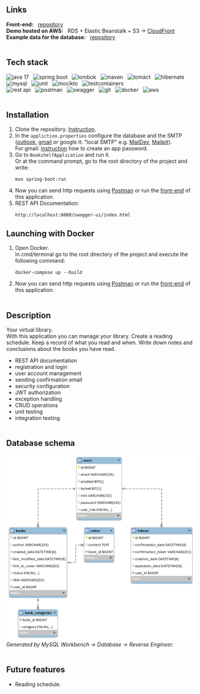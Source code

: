 ## Links
**Front-end:**&nbsp;&nbsp; [repository](https://github.com/willy-it-wonka/Bookshelf-frontend)\
**Demo hosted on AWS:**&nbsp;&nbsp; RDS + Elastic Beanstalk + S3 → [CloudFront](https://d39oa1kkhfrmo.cloudfront.net)\
**Example data for the database:**&nbsp;&nbsp; [repository](https://github.com/willy-it-wonka/Bookshelf-database)
</br></br>

## Tech stack
<img src="https://user-images.githubusercontent.com/25181517/117201156-9a724800-adec-11eb-9a9d-3cd0f67da4bc.png" width="55px" height="auto" alt="java 17">&nbsp;&nbsp;
<img src="https://user-images.githubusercontent.com/25181517/117201470-f6d56780-adec-11eb-8f7c-e70e376cfd07.png" width="55px" height="auto" alt="spring boot">&nbsp;&nbsp;
<img src="https://user-images.githubusercontent.com/25181517/190229463-87fa862f-ccf0-48da-8023-940d287df610.png" width="55px" height="auto" alt="lombok">&nbsp;&nbsp;
<img src="https://user-images.githubusercontent.com/25181517/117207242-07d5a700-adf4-11eb-975e-be04e62b984b.png" width="55px" height="auto" alt="maven">&nbsp;&nbsp;
<img src="https://user-images.githubusercontent.com/25181517/183894676-137319b5-1364-4b6a-ba4f-e9fc94ddc4aa.png" width="55px" height="auto" alt="tomact">&nbsp;&nbsp;
<img src="https://user-images.githubusercontent.com/25181517/117207493-49665200-adf4-11eb-808e-a9c0fcc2a0a0.png" width="55px" height="auto" alt="hibernate">&nbsp;&nbsp;
<img src="https://user-images.githubusercontent.com/25181517/183896128-ec99105a-ec1a-4d85-b08b-1aa1620b2046.png" width="55px" height="auto" alt="mysql">&nbsp;&nbsp;
<img src="https://user-images.githubusercontent.com/25181517/117533873-484d4480-afef-11eb-9fad-67c8605e3592.png" width="55px" height="auto" alt="junit">&nbsp;&nbsp;
<img src="https://user-images.githubusercontent.com/25181517/183892181-ad32b69e-3603-418c-b8e7-99e976c2a784.png" width="55px" height="auto" alt="mocikto">&nbsp;&nbsp;
<img src="https://user-images.githubusercontent.com/25181517/184097317-690eea12-3a26-4f7c-8521-729ebbbb3f98.png" width="45px" height="auto" alt="testcontainers">\
<img src="https://user-images.githubusercontent.com/25181517/192107858-fe19f043-c502-4009-8c47-476fc89718ad.png" width="55px" height="auto" alt="rest api">&nbsp;&nbsp;
<img src="https://user-images.githubusercontent.com/25181517/192109061-e138ca71-337c-4019-8d42-4792fdaa7128.png" width="45px" height="auto" alt="postman">&nbsp;&nbsp;
<img src="https://user-images.githubusercontent.com/25181517/186711335-a3729606-5a78-4496-9a36-06efcc74f800.png" width="45px" height="auto" alt="swagger">&nbsp;&nbsp;
<img src="https://user-images.githubusercontent.com/25181517/192108372-f71d70ac-7ae6-4c0d-8395-51d8870c2ef0.png" width="55px" height="auto" alt="git">&nbsp;&nbsp;
<img src="https://user-images.githubusercontent.com/25181517/117207330-263ba280-adf4-11eb-9b97-0ac5b40bc3be.png" width="60px" height="auto" alt="docker">&nbsp;&nbsp;
<img src="https://user-images.githubusercontent.com/25181517/183896132-54262f2e-6d98-41e3-8888-e40ab5a17326.png" width="55px" height="auto" alt="aws">
</br></br>

## Installation
1. Clone the repository. [Instruction](https://www.jetbrains.com/help/idea/set-up-a-git-repository.html#clone-repo).
2. In the `appliction.properties` configure the database and the SMTP ([outlook](https://support.microsoft.com/en-gb/office/pop-imap-and-smtp-settings-for-outlook-com-d088b986-291d-42b8-9564-9c414e2aa040), [gmail](https://www.getmailbird.com/setup/access-gmail-com-via-imap-smtp) or google it: "local SMTP" e.g. [MailDev](https://github.com/maildev/maildev), [Mailpit](https://github.com/axllent/mailpit)).\
   For gmail: [instruction](https://itsupport.umd.edu/itsupport?id=kb_article_view&sysparm_article=KB0015112) how to create an app password.
4. Go to `BookshelfApplication` and run it.\
   Or at the command prompt, go to the root directory of the project and write:
   ```
   mvn spring-boot:run
   ```
5. Now you can send http requests using [Postman](https://www.postman.com) or run the [front-end](https://github.com/willy-it-wonka/Bookshelf-frontend) of this application.
6. REST API Documentation:
   ```
   http://localhost:8080/swagger-ui/index.html
   ```

## Launching with Docker
1. Open Docker.\
   In cmd/terminal go to the root directory of the project and execute the following command:
   ```
   docker-compose up --build
   ```
2. Now you can send http requests using [Postman](https://www.postman.com) or run the [front-end](https://github.com/willy-it-wonka/Bookshelf-frontend?tab=readme-ov-file#launching-with-docker) of this application.
</br></br>

## Description
Your virtual library.\
With this application you can manage your library. Create a reading schedule. Keep a record of what you read and when. Write down notes and conclusions about the books you have read.
</br>
* REST API documentation
* registration and login
* user account management
* sending confirmation email
* security configuration
* JWT authorization
* exception handling
* CRUD operations
* unit testing
* integration testing
</br></br>

## Database schema
![database_schema](https://raw.githubusercontent.com/willy-it-wonka/Bookshelf-database/aa0c191a26ebb7c236b9ea8aa067ac5068d174fd/assets/Bookshelf%20database%20schema.png)\
_Generated by MySQL Workbench → Database → Reverse Engineer._
</br></br>

## Future features
* Reading schedule.
